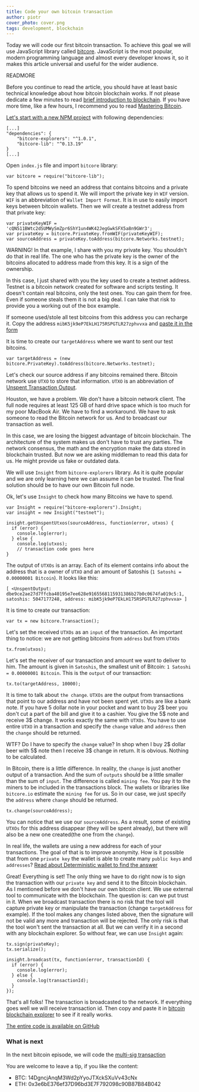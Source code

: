 ```yaml
---
title: Code your own bitcoin transaction
author: piotr
cover_photo: cover.png
tags: development, blockchain
---
```


Today we will code our first bitcoin transaction. To achieve this goal we will use JavaScript library called [bitcore](https://github.com/bitpay/bitcore-lib). JavaScript is the most popular, modern programming language and almost every developer knows it, so it makes this article universal and useful for the wider audience.

READMORE

Before you continue to read the article, you should have at least basic technical knowledge about how bitcoin blockchain works. If not please dedicate a few minutes to read [brief introduction to blockchain](https://blog.ragnarson.com/2016/12/01/blockchains-a-brief-introduction.html). If you have more time, like a few hours, I recommend you to read [Mastering Bitcoin](https://github.com/bitcoinbook/bitcoinbook/tree/develop).

[Let's start with a new NPM project](https://docs.npmjs.com/cli/init) with following dependencies:

```
[...]
"dependencies": {
    "bitcore-explorers": "^1.0.1",
    "bitcore-lib": "^0.13.19"
}
[...]
```

Open `index.js` file and import `bitcore` library:

```
var bitcore = require("bitcore-lib");
```

To spend bitcoins we need an address that contains bitcoins and a private key that allows us to spend it. We will import the private key in `WIF` version. `WIF` is an abbreviation of `Wallet Import Format`. It is in use to easily import keys between bitcoin wallets.
Then we will create a testnet address from that private key:

```
var privateKeyWIF = 'cQN511BWtc2dSUMWySmZpr6ShY1un4WK42JegGwkSFX5a8n9GWr3';
var privateKey = bitcore.PrivateKey.fromWIF(privateKeyWIF);
var sourceAddress = privateKey.toAddress(bitcore.Networks.testnet);
```

WARNING! In that example, I share with you my private key. You shouldn't do that in real life. The one who has the private key is the owner of the bitcoins allocated to address made from this key. It is a sign of the ownership.

In this case, I just shared with you the key used to create a testnet address. Testnet is a bitcoin network created for software and scripts testing. It doesn't contain real bitcoins, only the test ones. You can gain them for free. Even if someone steals them it is not a big deal. I can take that risk to provide you a working out of the box example.

If someone used/stole all test bitcoins from this address you can recharge it. Copy the address `mibK5jk9eP7EkLH175RSPGTLR27zphvvxa` and [paste it in the form](http://tpfaucet.appspot.com/)

It is time to create our `targetAddress` where we want to sent our test bitcoins.

```
var targetAddress = (new bitcore.PrivateKey).toAddress(bitcore.Networks.testnet);
```

Let's check our source address if any bitcoins remained there. Bitcoin network use `UTXO` to store that information. `UTXO` is an abbreviation of [Unspent Transaction Output](https://bitcoin.org/en/glossary/unspent-transaction-output).

Houston, we have a problem. We don't have a bitcoin network client. The full node requires at least 125 GB of hard drive space which is too much for my poor MacBook Air. We have to find a workaround. We have to ask someone to read the Bitcoin network for us. And to broadcast our transaction as well.

In this case, we are losing the biggest advantage of bitcoin blockchain. The architecture of the system makes us don't have to trust any parties. The network consensus, the math and the encryption make the data stored in blockchain trusted. But now we are asking middleman to read this data for us. He might provide us fake or outdated data.

We will use `Insight` from `bitcore-explorers` library. As it is quite popular and we are only learning here we can assume it can be trusted. The final solution should be to have our own Bitcoin full node.

Ok, let's use `Insight` to check how many Bitcoins we have to spend.

```
var Insight = require("bitcore-explorers").Insight;
var insight = new Insight("testnet");

insight.getUnspentUtxos(sourceAddress, function(error, utxos) {
  if (error) {
    console.log(error);
  } else {
    console.log(utxos);
    // transaction code goes here
}
```
The output of `UTXOs` is an array. Each of its element contains info about the address that is a owner of `UTXO` and an amount of Satoshis (`1 Satoshi = 0.00000001 Bitcoin`). It looks like this:

```
[ <UnspentOutput: dbe9ce2ae27d7ffcba40195e7ee628e9165568115931386b27b0c0674fa019c5:1, satoshis: 5047177248, address: mibK5jk9eP7EkLH175RSPGTLR27zphvvxa> ]
```

It is time to create our transaction:

```
var tx = new bitcore.Transaction();

```
Let's set the received `UTXOs` as an `input` of the transaction. An important thing to notice: we are not getting bitcoins from `address` but from `UTXOs`

```
tx.from(utxos);
```

Let's set the receiver of our transaction and amount we want to deliver to him. The amount is given in `Satoshis`, the smallest unit of Bitcoin: `1 Satoshi = 0.00000001 Bitcoin`. This is the `output` of our transaction:

```
tx.to(targetAddress, 10000);
```

It is time to talk about `the change`. `UTXOs` are the output from transactions that point to our address and have not been spent yet. `UTXOs` are like a bank note. If you have 5 dollar note in your pocket and want to buy 2$ beer you don't cut a part of the bill and give it to a cashier. You give the 5$ note and receive 3$ change. It works exactly the same with `UTXOs`. You have to use entire `UTXO` in a transaction and specify the `change` value and `address` then the `change` should be returned.

WTF? Do I have to specify the `change` value? In shop when I buy 2$ dollar beer with 5$ note then I receive 3$ change in return. It is obvious. Nothing to be calculated.

In Bitcoin, there is a little difference. In reality, the `change` is just another output of a transaction. And the sum of `outputs` should be a little smaller than the sum of `input`. The difference is called `mining fee`. You pay it to the miners to be included in the transactions block. The wallets or libraries like `bitcore.io` estimate the `mining fee` for us. So in our case, we just specify the `address` where `change` should be returned.

```
tx.change(sourceAddress);
```

You can notice that we use our `sourceAddress`. As a result, some of existing `UTXOs` for this address disappear (they will be spent already), but there will also be a new one created(the one from the `change`).

In real life, the wallets are using a new address for each of your transactions. The goal of that is to improve anonymity. How is it possible that from one `private key` the wallet is able to create many `public keys` and `addresses`? [Read about Deterministic wallet to find the answer](https://en.bitcoin.it/wiki/Deterministic_wallet)

Great! Everything is set! The only thing we have to do right now is to sign the transaction with our `private key` and send it to the Bitcoin blockchain. As I mentioned before we don't have our own bitcoin client. We use external tool to communicate with the blockchain. The question is: can we put trust in it.  When we broadcast transaction there is no risk that the tool will capture  private key or manipulate the transaction (change `targetAddress` for example). If the tool makes any changes listed above, then the signature will not be valid any more and transaction will be rejected. The only risk is that the tool won't sent the transaction at all. But we can verify it in a second with any blockchain explorer. So without fear, we can use `Insight` again:

```
tx.sign(privateKey);
tx.serialize();

insight.broadcast(tx, function(error, transactionId) {
  if (error) {
    console.log(error);
  } else {
    console.log(transactionId);
  }
});
```
That's all folks! The transaction is broadcasted to the network. If everything goes well we will receive transaction id. Then copy and paste it in [bitcoin blockchain explorer](http://tbtc.blockr.io/) to see if it really works.


[The entire code is available on GitHub](https://github.com/PiotrMisiurek/screw-it-lets-do-it/blob/829ae579c52112e216ed348cda15ed555744eccf/index.js)

### What is next
In the next bitcoin episode, we will code the [multi-sig transaction](https://en.bitcoin.it/wiki/Multisignature)

You are welcome to leave a tip, if you like the content:

* BTC: 14DgncjAnqM3Wd2pYyoJTXckSXuVv43cNx
* ETH: 0x3e6bE376ef37D96bd3E7F792098c90B87B84B042
